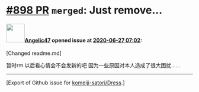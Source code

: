 # [\#898 PR](https://github.com/komeiji-satori/Dress/pull/898) `merged`: Just remove...

#### <img src="https://avatars.githubusercontent.com/u/8847879?u=635b35bc56fb9fa611f11be23c77e06cc77712f2&v=4" width="50">[Angelic47](https://github.com/Angelic47) opened issue at [2020-06-27 07:02](https://github.com/komeiji-satori/Dress/pull/898):

[Changed readme.md]

暂时rm
以后看心情会不会发新的吧
因为一些原因对本人造成了很大困扰……




-------------------------------------------------------------------------------



[Export of Github issue for [komeiji-satori/Dress](https://github.com/komeiji-satori/Dress).]
